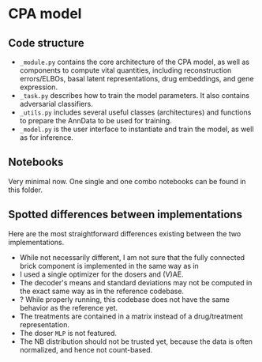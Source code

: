 # CPA model

## Code structure

- `_module.py` contains the core architecture of the CPA model, as well as components to compute vital quantities, including reconstruction errors/ELBOs, basal latent representations, drug embeddings, and gene expression.
- `_task.py` describes how to train the model parameters. It also contains adversarial classifiers.
- `_utils.py` includes several useful classes (architectures) and functions to prepare the AnnData to be used for training.
- `_model.py` is the user interface to instantiate and train the model, as well as for inference.

## Notebooks

Very minimal now. One single and one combo notebooks can be found in this folder.

    
## Spotted differences between implementations
Here are the most straightforward differences existing between the two implementations.

- While not necessarily different, I am not sure that the fully connected brick component is implemented in the same way as in 
- I used a single optimizer for the dosers and (V)AE.
- The decoder's means and standard deviations may not be computed in the exact same way as in the reference codebase.
- ? While properly running, this codebase does not have the same behavior as the reference yet.
- The treatments are contained in a matrix instead of a drug/treatment representation.
- The doser `MLP` is not featured.
- The NB distribution should not be trusted yet, because the data is often normalized, and hence not count-based.